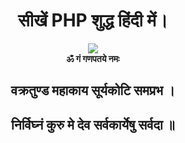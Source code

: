 # <div align="center">सीखें PHP शुद्ध हिंदी में।</div>
<div align="center">
  <img src="https://media.giphy.com/media/J46InwmiUsMqk/200.gif">
  <br><b>ॐ गं गणपतये नमः</b><br>
  
  ## वक्रतुण्ड महाकाय सूर्यकोटि समप्रभ ।</b> <br>
  ## निर्विघ्नं कुरु मे देव सर्वकार्येषु सर्वदा ॥</b>
<br>
